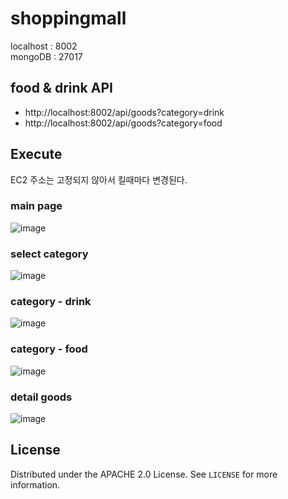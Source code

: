 # shoppingmall

localhost : 8002 <br>
mongoDB : 27017

## food & drink API<br>
- http://localhost:8002/api/goods?category=drink<br>
- http://localhost:8002/api/goods?category=food

## Execute
EC2 주소는 고정되지 않아서 킬때마다 변경된다.

### main page
![image](https://user-images.githubusercontent.com/70627982/145027012-6c5a46ed-80d7-4bf6-bbb1-e2cff649d80a.png)

### select category
![image](https://user-images.githubusercontent.com/70627982/145027207-e8a7c123-d1d5-4a4e-a66b-3c306d3ad57b.png)

### category - drink
![image](https://user-images.githubusercontent.com/70627982/145027256-af31c865-4c88-4648-ad9a-a5ebcf9db443.png)

### category - food
![image](https://user-images.githubusercontent.com/70627982/145027306-3985cb47-8d45-4a4e-a43f-7f5525c0562c.png)

### detail goods
![image](https://user-images.githubusercontent.com/70627982/145027604-53e8f749-81f4-4650-bad3-b89581551072.png)


## License
Distributed under the APACHE 2.0 License. See `LICENSE` for more information.
